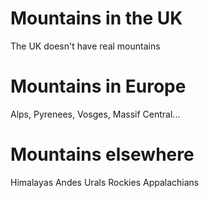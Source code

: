 Mountains in the UK
===================
The UK doesn't have real mountains


Mountains in Europe
===================

Alps, Pyrenees, Vosges, Massif Central...



Mountains elsewhere
===================

Himalayas
Andes
Urals
Rockies
Appalachians